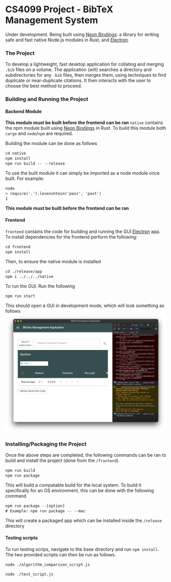 # CS4099 Project - BibTeX Management System
Under development. Being built using [Neon Bindings](https://neon-bindings.com): a library for writing safe and fast native Node.js modules in Rust, and [Electron](https://www.electronjs.org).

### The Project
To develop a lightweight, fast desktop application for collating and merging `.bib` files on a volume. The application (will) searches a directory and subdirectories for any `.bib` files, then merges them, using techniques to find duplicate or near-duplicate citations. It then interacts with the user to choose the best method to proceed. 

### Building and Running the Project
#### Backend Module
**This module must be built before the frontend can be ran**
`native` contains the npm module built using [Neon Bindings](https://neon-bindings.com) in Rust.
To build this module both `cargo` and `node`/`npm` are required.

Building the module can be done as follows
```
cd native
npm install
npm run build -- --release
```
To use the built module it can simply be imported as a node module once built. For example:
```
node
> require('.').levenshtein('pass', 'past')
1
```
**This module must be built before the frontend can be ran**
#### Frontend
`frontend` contains the code for building and running the GUI [Electron](https://www.electronjs.org) app.
To install dependencies for the frontend perform the following:
```
cd frontend
npm install
```
Then, to ensure the native module is installed
```
cd ./release/app
npm i ../../../native
```
To run the GUI. Run the following
```
npm run start
```
This should open a GUI in development mode, which will look something as follows
![GUI on load](./guionload.png)

### Installing/Packaging the Project
Once the above steps are completed, the following commands can be ran to build and install the project (done from the `/frontend`).
```
npm run build
npm run package
```
This will build a compatable build for the local system. To build it specifically for an OS environment, this can be done with the following command
```
npm run package --[option]
# Example: npm run package -- --mac
```
This will create a packaged app which can be installed inside the `/release` directory

#### Testing scripts
To run testing scrips, navigate to the base directory and run `npm install`.
The two provided scripts can then be run as follows.
```
node ./algorithm_comparison_script.js
```
```
node ./test_script.js
```